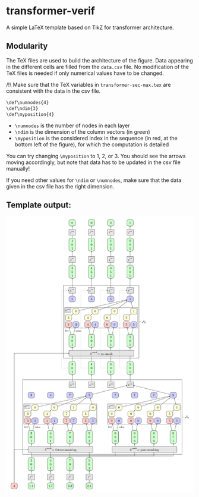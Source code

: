 # transformer-verif

A simple LaTeX template based on TikZ for transformer architecture.



## Modularity
The TeX files are used to build the architecture of the figure. Data appearing in the different cells are filled from the `data.csv` file.
No modification of the TeX files is needed if only numerical values have to be changed.

/!\ Make sure that the TeX variables in `transformer-sec-max.tex` are consistent with the data in the csv file.

``` 
\def\numnodes{4}
\def\ndim{3}
\def\myposition{4}
```

- `\numnodes` is the number of nodes in each layer
- `\ndim` is the dimension of the column vectors (in green)
- `\myposition` is the considered index in the sequence (in red, at the bottom left of the figure), for which the computation is detailed

You can try changing `\myposition` to 1, 2, or 3. You should see the arrows moving accordingly, but note that data has to be updated in the csv file manually!

If you need other values for `\ndim` or `\numnodes`, make sure that the data given in the csv file has the right dimension.


## Template output:

![Template view](transformer-sec-max.jpg)
